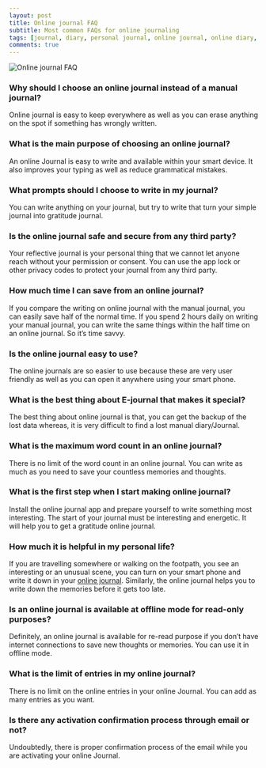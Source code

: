 ```yaml
---
layout: post
title: Online journal FAQ
subtitle: Most common FAQs for online journaling
tags: [journal, diary, personal journal, online journal, online diary, writing, writing community]
comments: true
---
```


![Online journal FAQ](/img/post/online-journal-faq.jpg)

<h3>Why should I choose an online journal instead of a manual journal?</h3>
<p>Online journal is easy to keep everywhere as well as you can erase anything on the spot if something has wrongly written.</p>

<h3>What is the main purpose of choosing an online journal?</h3>
<p>An online Journal is easy to write and available within your smart device. It also improves your typing as well as reduce grammatical mistakes.</p>

<h3>What prompts should I choose to write in my journal?</h3>
<p>You can write anything on your journal, but try to write that turn your simple journal into gratitude journal.</p>

<h3>Is the online journal safe and secure from any third party?</h3>
<p>Your reflective journal is your personal thing that we cannot let anyone reach without your permission or consent. You can use the app lock or other privacy codes to protect your journal from any third party.</p>

<h3>How much time I can save from an online journal?</h3>
<p>If you compare the writing on online journal with the manual journal, you can easily save half of the normal time. If you spend 2 hours daily on writing your manual journal, you can write the same things within the half time on an online journal. So it’s time savvy.</p>

<h3>Is the online journal easy to use?</h3>
<p>The online journals are so easier to use because these are very user friendly as well as you can open it anywhere using your smart phone.</p>

<h3>What is the best thing about E-journal that makes it special?</h3>
<p>The best thing about online journal is that, you can get the backup of the lost data whereas, it is very difficult to find a lost manual diary/Journal.</p>

<h3>What is the maximum word count in an online journal?</h3>
<p>There is no limit of the word count in an online journal. You can write as much as you need to save your countless memories and thoughts.</p>

<h3>What is the first step when I start making online journal?</h3>
<p>Install the online journal app and prepare yourself to write something most interesting. The start of your journal must be interesting and energetic. It will help you to get a gratitude online journal.</p>

<h3>How much it is helpful in my personal life?</h3>
<p>If you are travelling somewhere or walking on the footpath, you see an interesting or an unusual scene, you can turn on your smart phone and write it down in your <a href="https://www.goodnightjournal.com/online-journal/why-write-journal" alt="online journal">online journal</a>. Similarly, the online journal helps you to write down the memories before it gets too late.</p>

<h3>Is an online journal is available at offline mode for read-only purposes?</h3>
<p>Definitely, an online journal is available for re-read purpose if you don’t have internet connections to save new thoughts or memories. You can use it in offline mode.</p>

<h3>What is the limit of entries in my online journal?</h3>
<p>There is no limit on the online entries in your online Journal. You can add as many entries as you want.</p>

<h3>Is there any activation confirmation process through email or not?</h3>
<p>Undoubtedly, there is proper confirmation process of the email while you are activating your online Journal.</p>
